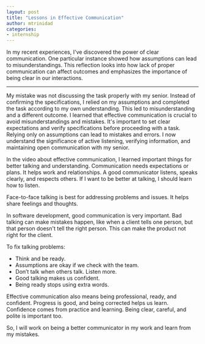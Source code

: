 ```yaml
---
layout: post
title: "Lessons in Effective Communication"
author: mtrinidad
categories: 
- internship
---
```

In my recent experiences, I've discovered the power of clear communication. One particular instance showed how assumptions can lead to misunderstandings. This reflection looks into how lack of proper communication can affect outcomes and emphasizes the importance of being clear in our interactions. 

---
My mistake was not discussing the task properly with my senior. Instead of confirming the specifications, I relied on my assumptions and completed the task according to my own understanding. This led to misunderstanding and a different outcome. I learned that effective communication is crucial to avoid misunderstandings and mistakes. It's important to set clear expectations and verify specifications before proceeding with a task. Relying only on assumptions can lead to mistakes and errors. I now understand the significance of active listening, verifying information, and maintaining open communication with my senior.

In the video about effective communication, I learned important things for better talking and understanding. Communication needs expectations or plans. It helps work and relationships. A good communicator listens, speaks clearly, and respects others. If I want to be better at talking, I should learn how to listen.

Face-to-face talking is best for addressing problems and issues. It helps share feelings and thoughts.

In software development, good communication is very important. Bad talking can make mistakes happen, like when a client tells one person, but that person doesn't tell the right person. This can make the product not right for the client.

To fix talking problems:

- Think and be ready.
- Assumptions are okay if we check with the team.
- Don’t talk when others talk. Listen more.
- Good talking makes us confident.
- Being ready stops using extra words.

Effective communication also means being professional, ready, and confident.  Progress is good, and being corrected helps us learn. Confidence comes from practice and learning. Being clear, careful, and polite is important too.

So, I will work on being a better communicator in my work and learn from my mistakes.